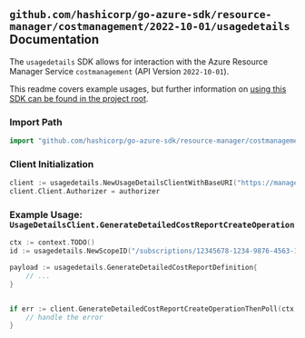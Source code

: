 
## `github.com/hashicorp/go-azure-sdk/resource-manager/costmanagement/2022-10-01/usagedetails` Documentation

The `usagedetails` SDK allows for interaction with the Azure Resource Manager Service `costmanagement` (API Version `2022-10-01`).

This readme covers example usages, but further information on [using this SDK can be found in the project root](https://github.com/hashicorp/go-azure-sdk/tree/main/docs).

### Import Path

```go
import "github.com/hashicorp/go-azure-sdk/resource-manager/costmanagement/2022-10-01/usagedetails"
```


### Client Initialization

```go
client := usagedetails.NewUsageDetailsClientWithBaseURI("https://management.azure.com")
client.Client.Authorizer = authorizer
```


### Example Usage: `UsageDetailsClient.GenerateDetailedCostReportCreateOperation`

```go
ctx := context.TODO()
id := usagedetails.NewScopeID("/subscriptions/12345678-1234-9876-4563-123456789012/resourceGroups/some-resource-group")

payload := usagedetails.GenerateDetailedCostReportDefinition{
	// ...
}


if err := client.GenerateDetailedCostReportCreateOperationThenPoll(ctx, id, payload); err != nil {
	// handle the error
}
```
